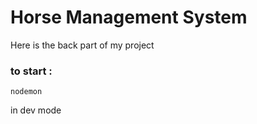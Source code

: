 # Horse Management System
Here is the back part of my project

### to start :
```
nodemon
```
in dev mode
